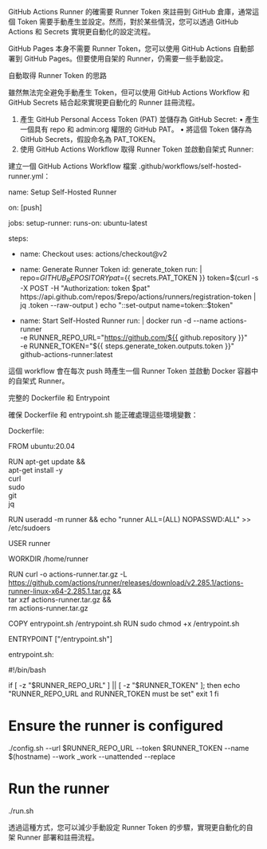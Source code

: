 

GitHub Actions Runner 的確需要 Runner Token 來註冊到 GitHub 倉庫，通常這個 Token 需要手動產生並設定。然而，對於某些情況，您可以透過 GitHub Actions 和 Secrets 實現更自動化的設定流程。

GitHub Pages 本身不需要 Runner Token，您可以使用 GitHub Actions 自動部署到 GitHub Pages。但要使用自架的 Runner，仍需要一些手動設定。

自動取得 Runner Token 的思路

雖然無法完全避免手動產生 Token，但可以使用 GitHub Actions Workflow 和 GitHub Secrets 結合起來實現更自動化的 Runner 註冊流程。

1. 產生 GitHub Personal Access Token (PAT) 並儲存為 GitHub Secret:
• 產生一個具有 repo 和 admin:org 權限的 GitHub PAT。
• 將這個 Token 儲存為 GitHub Secrets，假設命名為 PAT_TOKEN。
2. 使用 GitHub Actions Workflow 取得 Runner Token 並啟動自架式 Runner:

建立一個 GitHub Actions Workflow 檔案 .github/workflows/self-hosted-runner.yml：

name: Setup Self-Hosted Runner

on: [push]

jobs:
 setup-runner:
 runs-on: ubuntu-latest

 steps:
 - name: Checkout
 uses: actions/checkout@v2

 - name: Generate Runner Token
 id: generate_token
 run: |
 repo=$GITHUB_REPOSITORY
 pat=${{ secrets.PAT_TOKEN }}
 token=$(curl -s -X POST -H "Authorization: token $pat" https://api.github.com/repos/$repo/actions/runners/registration-token | jq .token --raw-output )
 echo "::set-output name=token::$token"

 - name: Start Self-Hosted Runner
 run: |
 docker run -d --name actions-runner \
 -e RUNNER_REPO_URL="https://github.com/${{ github.repository }}" \
 -e RUNNER_TOKEN="${{ steps.generate_token.outputs.token }}" \
 github-actions-runner:latest

這個 workflow 會在每次 push 時產生一個 Runner Token 並啟動 Docker 容器中的自架式 Runner。

完整的 Dockerfile 和 Entrypoint

確保 Dockerfile 和 entrypoint.sh 能正確處理這些環境變數：

Dockerfile:

FROM ubuntu:20.04

RUN apt-get update && \
 apt-get install -y \
 curl \
 sudo \
 git \
 jq

RUN useradd -m runner && echo "runner ALL=(ALL) NOPASSWD:ALL" >> /etc/sudoers

USER runner

WORKDIR /home/runner

RUN curl -o actions-runner.tar.gz -L https://github.com/actions/runner/releases/download/v2.285.1/actions-runner-linux-x64-2.285.1.tar.gz && \
 tar xzf actions-runner.tar.gz && \
 rm actions-runner.tar.gz

COPY entrypoint.sh /entrypoint.sh
RUN sudo chmod +x /entrypoint.sh

ENTRYPOINT ["/entrypoint.sh"]

entrypoint.sh:

#!/bin/bash

if [ -z "$RUNNER_REPO_URL" ] || [ -z "$RUNNER_TOKEN" ]; then
 echo "RUNNER_REPO_URL and RUNNER_TOKEN must be set"
 exit 1
fi

# Ensure the runner is configured
./config.sh --url $RUNNER_REPO_URL --token $RUNNER_TOKEN --name $(hostname) --work _work --unattended --replace

# Run the runner
./run.sh

透過這種方式，您可以減少手動設定 Runner Token 的步驟，實現更自動化的自架 Runner 部署和註冊流程。
